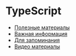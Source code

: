 # TypeScript

- [Полезные материалы](./useful-materials.md)
- [Важная информация](./important-information/index.md)
- [Для запоминания](./to-remember.md)
- [Видео материалы](./video-materials.md)
